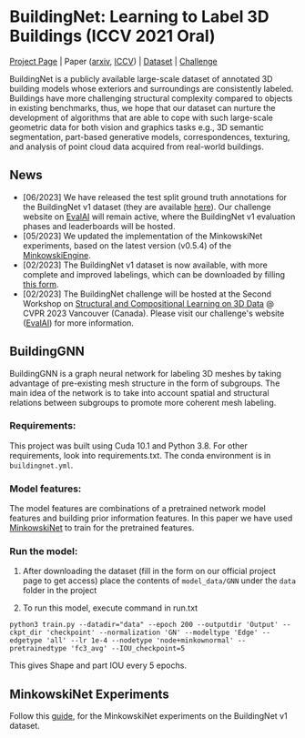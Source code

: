 # BuildingNet: Learning to Label 3D Buildings (ICCV 2021 Oral)

[Project Page](https://buildingnet.org/) | Paper ([arxiv](https://arxiv.org/abs/2110.04955), 
[ICCV](https://openaccess.thecvf.com/content/ICCV2021/html/Selvaraju_BuildingNet_Learning_To_Label_3D_Buildings_ICCV_2021_paper.html)) 
| [Dataset](https://forms.gle/jFQpoRzRkrTCaTzX8) | [Challenge](https://eval.ai/web/challenges/challenge-page/1938/overview) 

BuildingNet is a publicly available large-scale dataset of annotated 3D building models whose exteriors and surroundings 
are consistently labeled. Buildings have more challenging structural complexity compared to objects in existing benchmarks, 
thus, we hope that our dataset can nurture the development of algorithms that are able to cope with such large-scale geometric 
data for both vision and graphics tasks e.g., 3D semantic segmentation, part-based generative models, correspondences, texturing, 
and analysis of point cloud data acquired from real-world buildings.

## News
* [06/2023] We have released the test split ground truth annotations for the BuildingNet v1 dataset (they are available
[here](https://forms.gle/jFQpoRzRkrTCaTzX8)). Our challenge website on [EvalAI](https://eval.ai/web/challenges/challenge-page/1938/overview)
will remain active, where the BuildingNet v1 evaluation phases and leaderboards will be hosted. 
* [05/2023] We updated the implementation of the MinkowskiNet experiments, based on the latest version (v0.5.4) of the 
[MinkowskiEngine](https://github.com/NVIDIA/MinkowskiEngine/tree/v0.5.4).
* [02/2023] The BuildingNet v1 dataset is now available, with more complete and improved labelings, which can be downloaded 
by filling [this form](https://forms.gle/jFQpoRzRkrTCaTzX8).
* [02/2023] The BuildingNet challenge will be hosted at the Second Workshop on 
[Structural and Compositional Learning on 3D Data](https://struco3d.github.io/cvpr2023/) @ CVPR 2023 Vancouver (Canada).
Please visit our challenge's website ([EvalAI](https://eval.ai/web/challenges/challenge-page/1938/overview)) for more information.

## BuildingGNN

BuildingGNN is a graph neural network for labeling 3D meshes by taking advantage of pre-existing mesh structure
in the form of subgroups. The main idea of the network is to take into account spatial and structural relations between
subgroups to promote more coherent mesh labeling.

### Requirements:
This project was built using Cuda 10.1 and Python 3.8. For other requirements, look into requirements.txt. The conda 
environment is in `buildingnet.yml`.

### Model features:
The model features are combinations of a pretrained network model features and building prior information features.
In this paper we have used [MinkowskiNet](https://arxiv.org/abs/1904.08755) to train for the pretrained features.

### Run the model:

1. After downloading the dataset (fill in the form on our official project page to get access) place the contents of ```model_data/GNN``` 
under the ```data``` folder in the project

2. To run this model, execute command in run.txt
```
python3 train.py --datadir="data" --epoch 200 --outputdir 'Output' --ckpt_dir 'checkpoint' --normalization 'GN' --modeltype 'Edge' --edgetype 'all' --lr 1e-4 --nodetype 'node+minkownormal' --pretrainedtype 'fc3_avg' --IOU_checkpoint=5
```
This gives Shape and part IOU every 5 epochs.

## MinkowskiNet Experiments
Follow this [guide](MinkowskiNet/README.md), for the MinkowskiNet experiments on the BuildingNet v1 dataset.

